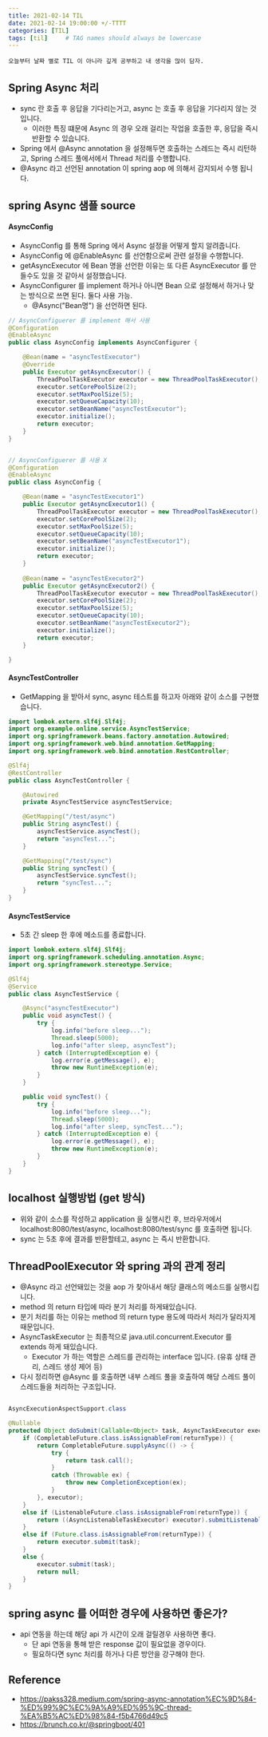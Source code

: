 ```yaml
---
title: 2021-02-14 TIL
date: 2021-02-14 19:00:00 +/-TTTT
categories: [TIL]
tags: [til]     # TAG names should always be lowercase
---
```

 
`오늘부터 날짜 별로 TIL 이 아니라 깊게 공부하고 내 생각을 많이 담자.`


## Spring Async 처리
- sync 란 호출 후 응답을 기다리는거고, async 는 호출 후 응답을 기다리지 않는 것입니다.
    - 이러한 특징 떄문에 Async 의 경우 오래 걸리는 작업을 호출한 후, 응답을 즉시 반환할 수 있습니다.   
- Spring 에서 @Async annotation 을 설정해두면 호출하는 스레드는 즉시 리턴하고, Spring 스레드 풀에서에서 Thread 처리를 수행합니다.
- @Async 라고 선언된 annotation 이 spring aop 에 의해서 감지되서 수행 됩니다.

## spring Async 샘플 source
#### AsyncConfig
- AsyncConfig 를 통해 Spring 에서 Async 설정을 어떻게 할지 알려줍니다.
- AsyncConfig 에 @EnableAsync 를 선언함으로써 관련 설정을 수행합니다.
- getAsyncExecutor 에 Bean 명을 선언한 이유는 또 다른 AsyncExecutor 를 만들수도 있을 것 같아서 설정했습니다.
- AsyncConfigurer 를 implement 하거나 아니면 Bean 으로 설정해서 하거나 맞는 방식으로 쓰면 된다. 둘다 사용 가능.
    - @Async("Bean명") 을 선언하면 된다.
    
```java
// AsyncConfiguerer 를 implement 해서 사용
@Configuration
@EnableAsync
public class AsyncConfig implements AsyncConfigurer {

    @Bean(name = "asyncTestExecutor")
    @Override
    public Executor getAsyncExecutor() {
        ThreadPoolTaskExecutor executor = new ThreadPoolTaskExecutor();
        executor.setCorePoolSize(2);     
        executor.setMaxPoolSize(5);
        executor.setQueueCapacity(10);
        executor.setBeanName("asyncTestExecutor");
        executor.initialize();
        return executor;
    }
}


// AsyncConfiguerer 를 사용 X
@Configuration
@EnableAsync
public class AsyncConfig {

    @Bean(name = "asyncTestExecutor1")
    public Executor getAsyncExecutor1() {
        ThreadPoolTaskExecutor executor = new ThreadPoolTaskExecutor();
        executor.setCorePoolSize(2);     
        executor.setMaxPoolSize(5);
        executor.setQueueCapacity(10);
        executor.setBeanName("asyncTestExecutor1");
        executor.initialize();
        return executor;
    }
    
    @Bean(name = "asyncTestExecutor2")
    public Executor getAsyncExecutor2() {
        ThreadPoolTaskExecutor executor = new ThreadPoolTaskExecutor();
        executor.setCorePoolSize(2);     
        executor.setMaxPoolSize(5);
        executor.setQueueCapacity(10);
        executor.setBeanName("asyncTestExecutor2");
        executor.initialize();
        return executor;
    }

}

```

#### AsyncTestController
- GetMapping 을 받아서 sync, async 테스트를 하고자 아래와 같이 소스를 구현했습니다.  

```java
import lombok.extern.slf4j.Slf4j;
import org.example.online.service.AsyncTestService;
import org.springframework.beans.factory.annotation.Autowired;
import org.springframework.web.bind.annotation.GetMapping;
import org.springframework.web.bind.annotation.RestController;

@Slf4j
@RestController
public class AsyncTestController {

    @Autowired
    private AsyncTestService asyncTestService;

    @GetMapping("/test/async")
    public String asyncTest() {
        asyncTestService.asyncTest();
        return "asyncTest...";
    }

    @GetMapping("/test/sync")
    public String syncTest() {
        asyncTestService.syncTest();
        return "syncTest...";
    }
}
```

#### AsyncTestService
- 5초 간 sleep 한 후에 메소드를 종료합니다.

```java
import lombok.extern.slf4j.Slf4j;
import org.springframework.scheduling.annotation.Async;
import org.springframework.stereotype.Service;

@Slf4j
@Service
public class AsyncTestService {

    @Async("asyncTestExecutor")
    public void asyncTest() {
        try {
            log.info("before sleep...");
            Thread.sleep(5000);
            log.info("after sleep, asyncTest");
        } catch (InterruptedException e) {
            log.error(e.getMessage(), e);
            throw new RuntimeException(e);
        }
    }

    public void syncTest() {
        try {
            log.info("before sleep...");
            Thread.sleep(5000);
            log.info("after sleep, syncTest...");
        } catch (InterruptedException e) {
            log.error(e.getMessage(), e);
            throw new RuntimeException(e);
        }
    }
}
```

## localhost 실행방법 (get 방식)
- 위와 같이 소스를 작성하고 application 을 실행시킨 후, 브라우저에서 localhost:8080/test/async, localhost:8080/test/sync 를 호출하면 됩니다.
- sync 는 5초 후에 결과를 반환할테고, async 는 즉시 반환합니다.

## ThreadPoolExecutor 와 spring 과의 관계 정리
- @Async 라고 선언돼있는 것을 aop 가 찾아내서 해당 클래스의 메소드를 실행시킵니다.
- method 의 return 타입에 따라 분기 처리를 하게돼있습니다.
- 분기 처리를 하는 이유는 method 의 return type 용도에 따라서 처리가 달라지게 때문입니다. 
- AsyncTaskExecutor 는 최종적으로 java.util.concurrent.Executor 를 extends 하게 돼있습니다.
    - Executor 가 하는 역할은 스레드를 관리하는 interface 입니다. (유휴 상태 관리, 스레드 생성 제어 등)
- 다시 정리하면 @Async 를 호출하면 내부 스레드 풀을 호출하여 해당 스레드 풀이 스레드들을 처리하는 구조입니다. 

```java

AsyncExecutionAspectSupport.class

@Nullable
protected Object doSubmit(Callable<Object> task, AsyncTaskExecutor executor, Class<?> returnType) {
	if (CompletableFuture.class.isAssignableFrom(returnType)) {
		return CompletableFuture.supplyAsync(() -> {
			try {
				return task.call();
			}
			catch (Throwable ex) {
				throw new CompletionException(ex);
			}
		}, executor);
	}
	else if (ListenableFuture.class.isAssignableFrom(returnType)) {
		return ((AsyncListenableTaskExecutor) executor).submitListenable(task);
	}
	else if (Future.class.isAssignableFrom(returnType)) {
		return executor.submit(task);
	}
	else {
		executor.submit(task);
		return null;
	}
}
```


## spring async 를 어떠한 경우에 사용하면 좋은가?
- api 연동을 하는데 해당 api 가 시간이 오래 걸릴경우 사용하면 좋다.
    - 단 api 연동을 통해 받은 response 값이 필요없을 경우이다.
    - 필요하다면 sync 처리를 하거나 다른 방안을 강구해야 한다.


## Reference
- https://pakss328.medium.com/spring-async-annotation%EC%9D%84-%ED%99%9C%EC%9A%A9%ED%95%9C-thread-%EA%B5%AC%ED%98%84-f5b4766d49c5
- https://brunch.co.kr/@springboot/401